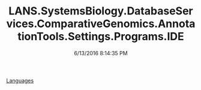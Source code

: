 ﻿---
title: LANS.SystemsBiology.DatabaseServices.ComparativeGenomics.AnnotationTools.Settings.Programs.IDE
date: 6/13/2016 8:14:35 PM
---

[Languages](T-LANS.SystemsBiology.DatabaseServices.ComparativeGenomics.AnnotationTools.Settings.Programs.IDE.Languages.html)
